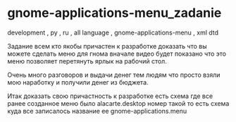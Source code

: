 # gnome-applications-menu_zadanie
development , ру , ru , all language , gnome-applications-menu , xml dtd

Задание всем кто якобы причастен к разработке доказать что вы можете сделать меню для гнома вначале видео будет показано что это меню позволяет перетянуть ярлык на рабочий стол.

Очень много разговоров и выдачи денег тем людям что просто взяли мою наработку и получили денег из бюджета.

Итак доказать свою причастность к разработке есть схема где все ранее созданное меню было alacarte.desktop номер такой то есть схема куда все записалось название ее gnome-applications.menu

